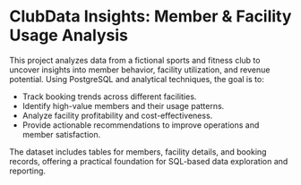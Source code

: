 # ClubData Insights: Member & Facility Usage Analysis
This project analyzes data from a fictional sports and fitness club to uncover insights into member behavior, facility utilization, and revenue potential. Using PostgreSQL and analytical techniques, the goal is to:
- Track booking trends across different facilities.
- Identify high-value members and their usage patterns.
- Analyze facility profitability and cost-effectiveness.
- Provide actionable recommendations to improve operations and member satisfaction.

The dataset includes tables for members, facility details, and booking records, offering a practical foundation for SQL-based data exploration and reporting.
